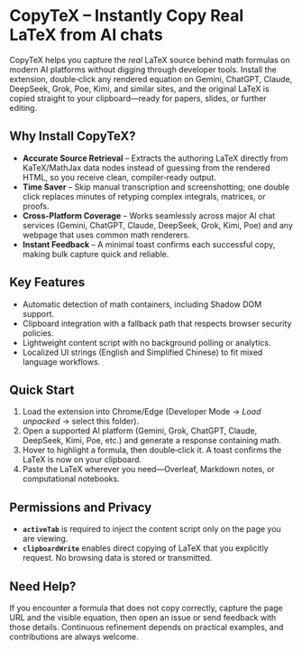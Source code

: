 # CopyTeX – Instantly Copy Real LaTeX from AI chats

CopyTeX helps you capture the *real* LaTeX source behind math formulas on modern AI platforms without digging through developer tools. Install the extension, double‑click any rendered equation on Gemini, ChatGPT, Claude, DeepSeek, Grok, Poe, Kimi, and similar sites, and the original LaTeX is copied straight to your clipboard—ready for papers, slides, or further editing.

## Why Install CopyTeX?
- **Accurate Source Retrieval** – Extracts the authoring LaTeX directly from KaTeX/MathJax data nodes instead of guessing from the rendered HTML, so you receive clean, compiler‑ready output.
- **Time Saver** – Skip manual transcription and screenshotting; one double click replaces minutes of retyping complex integrals, matrices, or proofs.
- **Cross-Platform Coverage** – Works seamlessly across major AI chat services (Gemini, ChatGPT, Claude, DeepSeek, Grok, Kimi, Poe) and any webpage that uses common math renderers.
- **Instant Feedback** – A minimal toast confirms each successful copy, making bulk capture quick and reliable.

## Key Features
- Automatic detection of math containers, including Shadow DOM support.
- Clipboard integration with a fallback path that respects browser security policies.
- Lightweight content script with no background polling or analytics.
- Localized UI strings (English and Simplified Chinese) to fit mixed language workflows.

## Quick Start
1. Load the extension into Chrome/Edge (Developer Mode → *Load unpacked* → select this folder).
2. Open a supported AI platform (Gemini, Grok, ChatGPT, Claude, DeepSeek, Kimi, Poe, etc.) and generate a response containing math.
3. Hover to highlight a formula, then double‑click it. A toast confirms the LaTeX is now on your clipboard.
4. Paste the LaTeX wherever you need—Overleaf, Markdown notes, or computational notebooks.

## Permissions and Privacy
- **`activeTab`** is required to inject the content script only on the page you are viewing.
- **`clipboardWrite`** enables direct copying of LaTeX that you explicitly request. No browsing data is stored or transmitted.

## Need Help?
If you encounter a formula that does not copy correctly, capture the page URL and the visible equation, then open an issue or send feedback with those details. Continuous refinement depends on practical examples, and contributions are always welcome.
